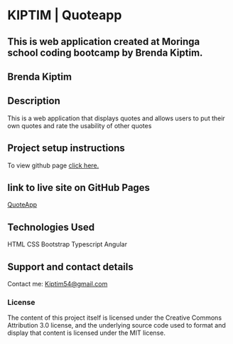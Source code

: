 

# KIPTIM |  Quoteapp

## This is web application created at Moringa school coding bootcamp by Brenda Kiptim.

## **Brenda Kiptim**

## Description

This is a web application that displays quotes and allows users to put their own quotes and rate the usability of other quotes


## Project setup instructions

To view github page [click here.](https://github.com/Kiptim54/Quoteapp)

## link to live site on GitHub Pages

[QuoteApp](https://github.com/Kiptim54/Quoteapp)

## Technologies Used

HTML CSS Bootstrap Typescript Angular

## Support and contact details

Contact me: Kiptim54@gmail.com

### License

The content of this project itself is licensed under the Creative Commons Attribution 3.0 license, and the underlying source code used to format and display that content is licensed under the MIT license.
